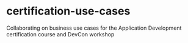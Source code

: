 # certification-use-cases
Collaborating on business use cases for the Application Development certification course and DevCon workshop
